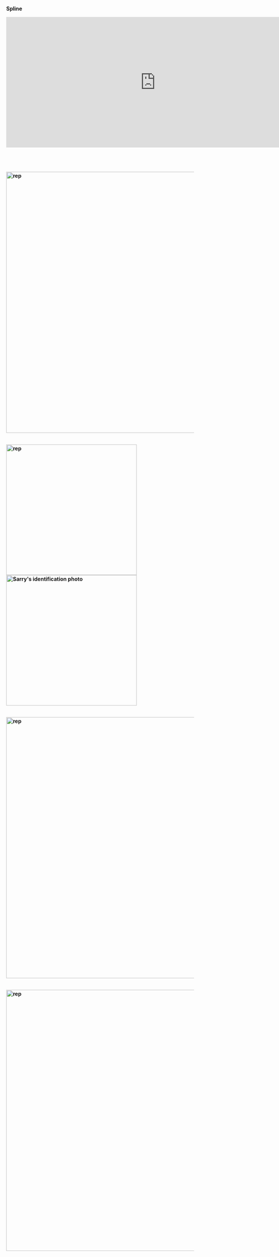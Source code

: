 <strong>Spline<strong>
<iframe src='https://my.spline.design/sarry-b8c75009c166b5cbf3b47dee67eb6d9d/' frameborder='0' width='800' height='350'></iframe>
  
  
  <br> <br>
  <br><img alt="rep" src="https://github.com/steenblikrs/2021-Spring-Studio/blob/gh-pages//students/Sarry/2.gif?raw=true" width="700">
<br>

<br><img alt="rep" src="https://github.com/steenblikrs/2021-Spring-Studio/blob/gh-pages//students/Sarry/10.gif?raw=true" width="350"> <img alt="Sarry's identification photo" src="https://github.com/steenblikrs/2021-Spring-Studio/blob/gh-pages//students/Sarry/11.gif?raw=true" width="350"> 
<br>

<br><img alt="rep" src="https://github.com/steenblikrs/2021-Spring-Studio/blob/gh-pages//students/Sarry/1401.gif?raw=true" width="700">

<br><img alt="rep" src="https://github.com/steenblikrs/2021-Spring-Studio/blob/gh-pages//students/Sarry/33.gif?raw=true" width="700">
  
  <br> <br>
